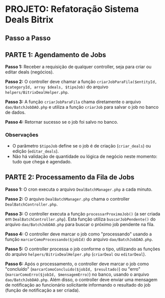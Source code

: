 # PROJETO: Refatoração Sistema Deals Bitrix

## Passo a Passo




## PARTE 1: Agendamento de Jobs


**Passo 1:** Receber a requisição de qualquer controller, seja para criar ou editar deals (negócios).

**Passo 2:** O controller deve chamar a função `criarJobParaFila($entityId, $categoryId, array $deals, $tipoJob)` do arquivo `helpers/BitrixDealHelper.php`.

**Passo 3:** A função `criarJobParaFila` chama diretamente o arquivo `dao/BatchJobDAO.php` e utiliza a função `criarJob` para salvar o job no banco de dados.

**Passo 4:** Retornar sucesso se o job foi salvo no banco.


### Observações
- O parâmetro `$tipoJob` define se o job é de criação (`criar_deals`) ou edição (`editar_deals`).
- Não há validação de quantidade ou lógica de negócio neste momento: tudo que chega é agendado.


## PARTE 2: Processamento da Fila de Jobs

**Passo 1:** O cron executa o arquivo `DealBatchManager.php` a cada minuto.


**Passo 2:** O arquivo `DealBatchManager.php` chama o controller `DealBatchController.php`.

**Passo 3:** O controller executa a função `processarProximoJob()` (a ser criada em `DealBatchController.php`). Esta função utiliza `buscarJobPendente()` do arquivo `dao/BatchJobDAO.php` para buscar o próximo job pendente na fila.

**Passo 4:** O controller deve marcar o job como "processando" usando a função `marcarComoProcessando($jobId)` do arquivo `dao/BatchJobDAO.php`.

**Passo 5:** O controller processa o job conforme o tipo, utilizando as funções do arquivo `helpers/BitrixDealHelper.php` (`criarDeal` ou `editarDeal`).

**Passo 6:** Após o processamento, o controller deve marcar o job como "concluído" (`marcarComoConcluido($jobId, $resultado)`) ou "erro" (`marcarComoErro($jobId, $mensagemErro)`) no banco, usando o arquivo `dao/BatchJobDAO.php`. Além disso, o controller deve enviar uma mensagem de notificação ao funcionário solicitante informando o resultado do job (função de notificação a ser criada).


